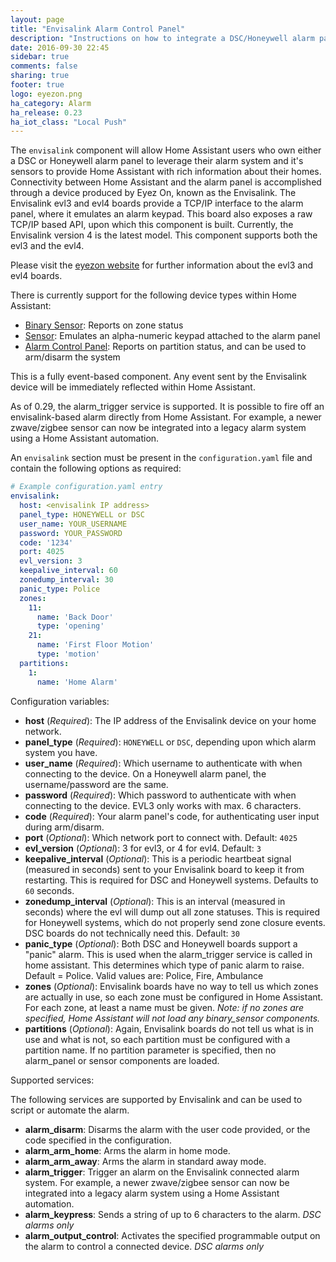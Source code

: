 ```yaml
---
layout: page
title: "Envisalink Alarm Control Panel"
description: "Instructions on how to integrate a DSC/Honeywell alarm panel with Home Assistant using an envisalink evl3/evl4 board."
date: 2016-09-30 22:45
sidebar: true
comments: false
sharing: true
footer: true
logo: eyezon.png
ha_category: Alarm
ha_release: 0.23
ha_iot_class: "Local Push"
---
```


The `envisalink` component will allow Home Assistant users who own either a DSC or Honeywell alarm panel to leverage their alarm system and it's sensors to provide Home Assistant with rich information about their homes. Connectivity between Home Assistant and the alarm panel is accomplished through a device produced by Eyez On, known as the Envisalink. The Envisalink evl3 and evl4 boards provide a TCP/IP interface to the alarm panel, where it emulates an alarm keypad. This board also exposes a raw TCP/IP based API, upon which this component is built. Currently, the Envisalink version 4 is the latest model. This component supports both the evl3 and the evl4.

Please visit the [eyezon website](http://www.eyezon.com/) for further information about the evl3 and evl4 boards.

There is currently support for the following device types within Home Assistant:

- [Binary Sensor](/components/binary_sensor.envisalink/): Reports on zone status
- [Sensor](/components/sensor.envisalink/): Emulates an alpha-numeric keypad attached to the alarm panel
- [Alarm Control Panel](/components/alarm_control_panel.envisalink/): Reports on partition status, and can be used to arm/disarm the system

This is a fully event-based component. Any event sent by the Envisalink device will be immediately reflected within Home Assistant.

As of 0.29, the alarm_trigger service is supported.  It is possible to fire off an envisalink-based alarm directly from Home Assistant.  For example, a newer zwave/zigbee sensor can now be integrated into a legacy alarm system using a Home Assistant automation.

An `envisalink` section must be present in the `configuration.yaml` file and contain the following options as required:

```yaml
# Example configuration.yaml entry
envisalink:
  host: <envisalink IP address>
  panel_type: HONEYWELL or DSC
  user_name: YOUR_USERNAME
  password: YOUR_PASSWORD
  code: '1234'
  port: 4025
  evl_version: 3
  keepalive_interval: 60
  zonedump_interval: 30
  panic_type: Police
  zones:
    11:
      name: 'Back Door'
      type: 'opening'
    21:
      name: 'First Floor Motion'
      type: 'motion'
  partitions:
    1:
      name: 'Home Alarm'
```

Configuration variables:

- **host** (*Required*): The IP address of the Envisalink device on your home network.
- **panel_type** (*Required*): `HONEYWELL` or `DSC`, depending upon which alarm system you have.
- **user_name** (*Required*): Which username to authenticate with when connecting to the device. On a Honeywell alarm panel, the username/password are the same.
- **password** (*Required*): Which password to authenticate with when connecting to the device. EVL3 only works with max. 6 characters.
- **code** (*Required*): Your alarm panel's code, for authenticating user input during arm/disarm.
- **port** (*Optional*): Which network port to connect with. Default: `4025`
- **evl_version** (*Optional*): 3 for evl3, or 4 for evl4. Default: `3`
- **keepalive_interval** (*Optional*): This is a periodic heartbeat signal (measured in seconds) sent to your Envisalink board to keep it from restarting.  This is required for DSC and Honeywell systems. Defaults to `60` seconds.
- **zonedump_interval** (*Optional*): This is an interval (measured in seconds) where the evl will dump out all zone statuses.  This is required for Honeywell systems, which do not properly send zone closure events.  DSC boards do not technically need this. Default: `30`
- **panic_type** (*Optional*): Both DSC and Honeywell boards support a "panic" alarm. This is used when the alarm_trigger service is called in home assistant. This determines which type of panic alarm to raise.  Default = Police. Valid values are: Police, Fire, Ambulance
- **zones** (*Optional*): Envisalink boards have no way to tell us which zones are actually in use, so each zone must be configured in Home Assistant.  For each zone, at least a name must be given. *Note: if no zones are specified, Home Assistant will not load any binary_sensor components.*
- **partitions** (*Optional*): Again, Envisalink boards do not tell us what is in use and what is not, so each partition must be configured with a partition name. If no partition parameter is specified, then no alarm_panel or sensor components are loaded.

Supported services:

The following services are supported by Envisalink and can be used to script or automate the alarm.

- **alarm_disarm**: Disarms the alarm with the user code provided, or the code specified in the configuration.
- **alarm_arm_home**: Arms the alarm in home mode.
- **alarm_arm_away**: Arms the alarm in standard away mode.
- **alarm_trigger**: Trigger an alarm on the Envisalink connected alarm system. For example, a newer zwave/zigbee sensor can now be integrated into a legacy alarm system using a Home Assistant automation.
- **alarm_keypress**: Sends a string of up to 6 characters to the alarm. *DSC alarms only*
- **alarm_output_control**: Activates the specified programmable output on the alarm to control a connected device. *DSC alarms only*
